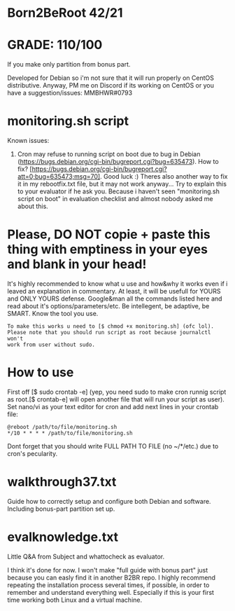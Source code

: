 
# Born2BeRoot 42/21

# GRADE: 110/100 
If you make only partition from bonus part.

Developed for Debian so i'm not sure that it will run properly on CentOS distributive. Anyway, PM me on Discord if its working on CentOS or you have a suggestion/issues: MMBHWR#0793

# monitoring.sh script
Known issues: 
1) Cron may refuse to running script on boot due to bug in Debian (https://bugs.debian.org/cgi-bin/bugreport.cgi?bug=635473). How to fix? [https://bugs.debian.org/cgi-bin/bugreport.cgi?att=0;bug=635473;msg=70]. Good luck :)
Theres also another way to fix it in my rebootfix.txt file, but it may not work anyway...
Try to explain this to your evaluator if he ask you. Because i haven't seen "monitoring.sh script on boot" in evaluation checklist and almost nobody asked me about this.

# Please, DO NOT copie + paste this thing with emptiness in your eyes and blank in your head!
It's highly recommended to know what u use and how&why it works even if i leaved an explanation in commentary. At least, it will be usefull for YOURS and ONLY YOURS defense. Google&man all the commands listed here and read about it's options/parameters/etc. Be intellegent, be adaptive, be SMART. Know the tool you use.

~~~~~~~~~~~~~~~~~~~~~~~~~~~~~~~~~~~~~~~~~~~~~~~~~~~~~~~~~~~~~~~~~~~~~~~~~~~~~~~~~~~~~~~~~~~~~~~~~~~~~~~~~~~~~~~~~~~~~~~~~~~~~~~~~~~~~~~~~~~~~~~~~
To make this works u need to [$ chmod +x monitoring.sh] (ofc lol). 
Please note that you should run script as root because journalctl won't
work from user without sudo.
~~~~~~~~~~~~~~~~~~~~~~~~~~~~~~~~~~~~~~~~~~~~~~~~~~~~~~~~~~~~~~~~~~~~~~~~~~~~~~~~~~~~~~~~~~~~~~~~~~~~~~~~~~~~~~~~~~~~~~~~~~~~~~~~~~~~~~~~~~~~~~~~~

# How to use
First off [$ sudo crontab -e] (yep, you need sudo to make cron runnig script as root.[$ crontab-e] will open another file that will run your script as user). Set nano/vi as your text editor for cron and add next lines in your crontab file:
~~~~~~~~~~~~~~~~~~~~~~~~~~
@reboot /path/to/file/monitoring.sh
*/10 * * * * /path/to/file/monitoring.sh
~~~~~~~~~~~~~~~~~~~~~~~~~~
Dont forget that you should write FULL PATH TO FILE (no ~/*/etc.) due to cron's pecularity.

# walkthrough37.txt
Guide how to correctly setup and configure both Debian and software. Including bonus-part partition set up.
# evalknowledge.txt
Little Q&A from Subject and whattocheck as evaluator.

I think it's done for now. I won't make "full guide with bonus part" just because you can easly find it in another B2BR repo. I highly recommend repeating the installation process several times, if possible, in order to remember and understand everything well. Especially if this is your first time working both Linux and a virtual machine.
